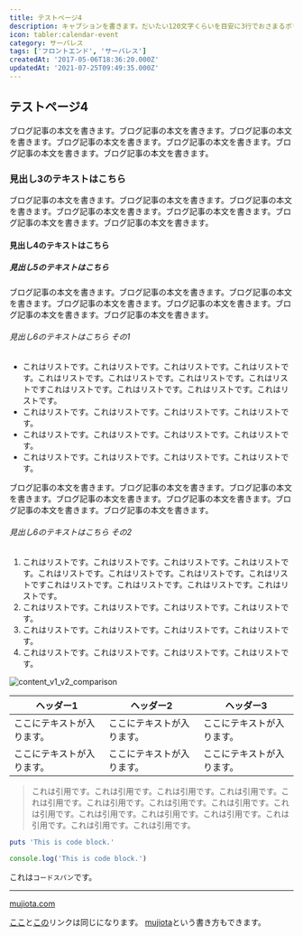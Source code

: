 ```yaml
---
title: テストページ4
description: キャプションを書きます。だいたい120文字くらいを目安に3行でおさまるボリュームで。ここが長すぎると一覧の高さが合わなくなってしまいます。キャプションは実際の本文の冒頭から取ってくるので、リード文を意識して書きます。
icon: tabler:calendar-event
category: サーバレス
tags: ['フロントエンド', 'サーバレス']
createdAt: '2017-05-06T18:36:20.000Z'
updatedAt: '2021-07-25T09:49:35.000Z'
---
```


## テストページ4

ブログ記事の本文を書きます。ブログ記事の本文を書きます。ブログ記事の本文を書きます。ブログ記事の本文を書きます。ブログ記事の本文を書きます。ブログ記事の本文を書きます。ブログ記事の本文を書きます。

### 見出し3のテキストはこちら

ブログ記事の本文を書きます。ブログ記事の本文を書きます。ブログ記事の本文を書きます。ブログ記事の本文を書きます。ブログ記事の本文を書きます。ブログ記事の本文を書きます。ブログ記事の本文を書きます。

#### 見出し4のテキストはこちら

##### 見出し5のテキストはこちら

ブログ記事の本文を書きます。ブログ記事の本文を書きます。ブログ記事の本文を書きます。ブログ記事の本文を書きます。ブログ記事の本文を書きます。ブログ記事の本文を書きます。ブログ記事の本文を書きます。

###### 見出し6のテキストはこちら その1

* これはリストです。これはリストです。これはリストです。これはリストです。これはリストです。これはリストです。これはリストです。これはリストですこれはリストです。これはリストです。これはリストです。これはリストです。
* これはリストです。これはリストです。これはリストです。これはリストです。
* これはリストです。これはリストです。これはリストです。これはリストです。
* これはリストです。これはリストです。これはリストです。これはリストです。

ブログ記事の本文を書きます。ブログ記事の本文を書きます。ブログ記事の本文を書きます。ブログ記事の本文を書きます。ブログ記事の本文を書きます。ブログ記事の本文を書きます。ブログ記事の本文を書きます。

###### 見出し6のテキストはこちら その2

1. これはリストです。これはリストです。これはリストです。これはリストです。これはリストです。これはリストです。これはリストです。これはリストですこれはリストです。これはリストです。これはリストです。これはリストです。
1. これはリストです。これはリストです。これはリストです。これはリストです。
1. これはリストです。これはリストです。これはリストです。これはリストです。
1. これはリストです。これはリストです。これはリストです。これはリストです。

![content_v1_v2_comparison](capture/content_v1_v2_comparison.png) 

| ヘッダー1 | ヘッダー2 | ヘッダー3 |
| ---- | ---- | ---- |
| ここにテキストが入ります。 | ここにテキストが入ります。 | ここにテキストが入ります。 |
| ここにテキストが入ります。 | ここにテキストが入ります。 | ここにテキストが入ります。 |

> これは引用です。これは引用です。これは引用です。これは引用です。これは引用です。これは引用です。これは引用です。これは引用です。これは引用です。これは引用です。これは引用です。これは引用です。これは引用です。これは引用です。これは引用です。

```ruby:test.rb
puts 'This is code block.'
```

```typescript:test.ts
console.log('This is code block.')
```

これは`コードスパン`です。

* * *

[mujiota.com](https://mujiota.com/ "mujiota.com home")

[ここ][mujiota]と[この][mujiota]リンクは同じになります。
[mujiota]という書き方もできます。

[mujiota]: https://mujiota.com/
